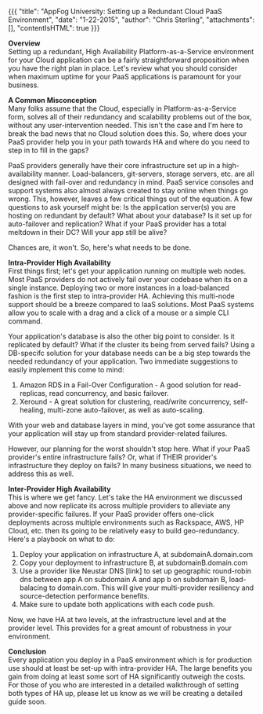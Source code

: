 {{{
  "title": "AppFog University: Setting up a Redundant Cloud PaaS Environment",
  "date": "1-22-2015",
  "author": "Chris Sterling",
  "attachments": [],
  "contentIsHTML": true
}}}

<p><strong>Overview</strong><br /> Setting up a redundant, High Availability Platform-as-a-Service environment for your Cloud application can be a fairly straightforward proposition when you have the right plan in place. Let's review what you should consider when maximum uptime for your PaaS applications is paramount for your business.</p>
<p><strong>A Common Misconception</strong><br /> Many folks assume that the Cloud, especially in Platform-as-a-Service form, solves all of their redundancy and scalability problems out of the box, without any user-intervention needed. This isn't the case and I'm here to break the bad news that no Cloud solution does this. So, where does your PaaS provider help you in your path towards HA and where do you need to step in to fill in the gaps?</p>
<p>PaaS providers generally have their core infrastructure set up in a high-availability manner. Load-balancers, git-servers, storage servers, etc. are all designed with fail-over and redundancy in mind. PaaS service consoles and support systems also almost always created to stay online when things go wrong. This, however, leaves a few critical things out of the equation. A few questions to ask yourself might be: Is the application server(s) you are hosting on redundant by default? What about your database? Is it set up for auto-failover and replication? What if your PaaS provider has a total meltdown in their DC? Will your app still be alive?</p>
<p>Chances are, it won't. So, here's what needs to be done.</p>
<p><strong>Intra-Provider High Availability</strong><br /> First things first; let's get your application running on multiple web nodes. Most PaaS providers do not actively fail over your codebase when its on a single instance. Deploying two or more instances in a load-balanced fashion is the first step to intra-provider HA. Achieving this multi-node support should be a breeze compared to IaaS solutions. Most PaaS systems allow you to scale with a drag and a click of a mouse or a simple CLI command.</p>
<p>Your application's database is also the other big point to consider. Is it replicated by default? What if the cluster its being from served fails? Using a DB-specifc solution for your database needs can be a big step towards the needed redundancy of your application. Two immediate suggestions to easily implement this come to mind:</p>
<ol>
<li>Amazon RDS in a Fail-Over Configuration - A good solution for read-replicas, read concurrency, and basic failover.</li>
<li>Xeround - A great solution for clustering, read/write concurrency, self-healing, multi-zone auto-failover, as well as auto-scaling.</li>
</ol>
<p>With your web and database layers in mind, you've got some assurance that your application will stay up from standard provider-related failures.</p>
<p>However, our planning for the worst shouldn't stop here. What if your PaaS provider's entire infrastructure fails? Or, what if THEIR provider's infrastructure they deploy on fails? In many business situations, we need to address this as well.</p>
<p><strong>Inter-Provider High Availability</strong><br /> This is where we get fancy. Let's take the HA environment we discussed above and now replicate its across multiple providers to alleviate any provider-specific failures. If your PaaS provider offers one-click deployments across multiple environments such as Rackspace, AWS, HP Cloud, etc. then its going to be relatively easy to build geo-redundancy. Here's a playbook on what to do:</p>
<ol>
<li>Deploy your application on infrastructure A, at subdomainA.domain.com</li>
<li>Copy your deployment to infrastructure B, at subdomainB.domain.com</li>
<li>Use a provider like Neustar DNS [link] to set up geographic round-robin dns between app A on subdomain A and app b on subdomain B, load-balacing to domain.com. This will give your multi-provider resiliency and source-detection performance benefits.</li>
<li>Make sure to update both applications with each code push.</li>
</ol>
<p>Now, we have HA at two levels, at the infrastructure level and at the provider level. This provides for a great amount of robustness in your environment.</p>
<p><strong>Conclusion</strong><br /> Every application you deploy in a PaaS environment which is for production use should at least be set-up with intra-provider HA. The large benefits you gain from doing at least some sort of HA significantly outweigh the costs. For those of you who are interested in a detailed walkthrough of setting both types of HA up, please let us know as we will be creating a detailed guide soon.<br /> </p>
